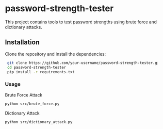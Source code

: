 # password-strength-tester

This project contains tools to test password strengths using brute force and dictionary attacks.

## Installation

Clone the repository and install the dependencies:

```bash
 git clone https://github.com/your-username/password-strength-tester.git
 cd password-strength-tester
 pip install -r requirements.txt

```
### Usage

Brute Force Attack
```bash
python src/brute_force.py

```
Dictionary Attack
```bash
python src/dictionary_attack.py
